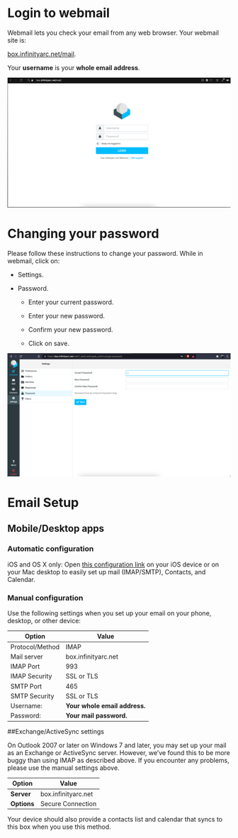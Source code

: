 # Login to webmail


Webmail lets you check your email from any web browser. Your webmail site is:

[box.infinityarc.net/mail](https://box.infinityarc.net/mail).

Your **username** is your **whole email address**.

![image.png](/.attachments/image-3109f6cc-0035-4be4-8b1b-d50ff1747106.png)
# Changing your password

Please follow these instructions to change your password.
While in webmail, click on:

* Settings.

* Password.

    * Enter your current password.

    * Enter your new password.

    * Confirm your new password.

    * Click on save.

![image.png](/.attachments/image-532d02cd-2bec-4605-bc8a-d55d0e0f736e.png)

# Email Setup

## Mobile/Desktop apps

### Automatic configuration

iOS and OS X only: Open [this configuration link](https://box.infinityarc.net/mailinabox.mobileconfig) on your iOS device or on your Mac desktop to easily set up mail (IMAP/SMTP), Contacts, and Calendar.

### Manual configuration

Use the following settings when you set up your email on your phone, desktop, or other device:

Option | Value
---------- | ----------
Protocol/Method | IMAP
Mail server | box.infinityarc.net
IMAP Port | 993
IMAP Security | SSL or TLS
SMTP Port | 465
SMTP Security | SSL or TLS
Username: | 	**Your whole email address.**
Password: | **Your mail password.**

##Exchange/ActiveSync settings

On Outlook 2007 or later on Windows 7 and later, you may set up your mail as an Exchange or ActiveSync server. However, we’ve found this to be more buggy than using IMAP as described above. If you encounter any problems, please use the manual settings above.

Option | Value
---------- | ---------
**Server** |	box.infinityarc.net
**Options** |	Secure Connection

Your device should also provide a contacts list and calendar that syncs to this box when you use this method.


